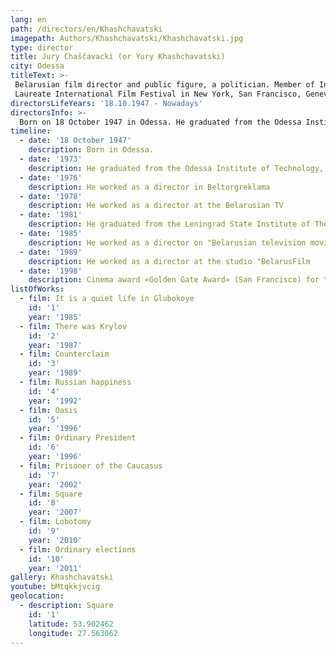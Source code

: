 ```yaml
---
lang: en
path: /directors/en/Khashchavatski
imagepath: Authors/Khashchavatski/Khashchavatski.jpg
type: director
title: Jury Chaščavacki (or Yury Khashchavatski)
city: Odessa
titleText: >-
 Belarusian film director and public figure, a politician. Member of International and Eurasian Academy of Television and Radio.
 Laureate International Film Festival in New York, San Francisco, Geneva, Berlin, Munich, Leipzig, Belgrade, Kiev, St. Petersburg.
directorsLifeYears: '18.10.1947 - Nowadays'
directorsInfo: >-
  Born on 18 October 1947 in Odessa. He graduated from the Odessa Institute of Technology. After distribution in Minsk worked as a freelance author with the Belarusian TV, later - director. In 1981 he graduated from the Leningrad State Institute of Theater, Music and Cinematography. Was at the forefront of the Minsk Association of Jewish Culture in 1988 joined the board of this organization, but soon left it because of disagreement with the methods of leadership. At the end of the 1990s was a member of the Board of Directors of the World Association of Belarusian Jews. Members of the United Civil Party. Notes that is a consistent opponents of the Lukashenko regime. Author of more than thirty films, many noted international festival prizes.
timeline:
  - date: '18 October 1947'
    description: Born in Odessa.
  - date: '1973'
    description: He graduated from the Odessa Institute of Technology, distributed in Minsk
  - date: '1976'
    description: He worked as a director in Beltorgreklama
  - date: '1978'
    description: He worked as a director at the Belarusian TV
  - date: '1981'
    description: He graduated from the Leningrad State Institute of Theater, Music and Cinematography
  - date: '1985'
    description: He worked as a director on "Belarusian television movie"
  - date: '1989'
    description: He worked as a director at the studio "BelarusFilm
  - date: '1998'
    description: Cinema award «Golden Gate Award» (San Francisco) for the film "Ordinary President"
listOfWorks:
  - film: It is a quiet life in Glubokoye
    id: '1'
    year: '1985'
  - film: There was Krylov
    id: '2'
    year: '1987'
  - film: Counterclaim
    id: '3'
    year: '1989'
  - film: Russian happiness
    id: '4'
    year: '1992'
  - film: Oasis
    id: '5'
    year: '1996'
  - film: Ordinary President
    id: '6'
    year: '1996'
  - film: Prisoner of the Caucasus
    id: '7'
    year: '2002'
  - film: Square
    id: '8'
    year: '2007'
  - film: Lobotomy
    id: '9'
    year: '2010'
  - film: Ordinary elections
    id: '10'
    year: '2011'
gallery: Khashchavatski
youtube: bMtqkkjvcig
geolocation:
  - description: Square
    id: '1'
    latitude: 53.902462
    longitude: 27.563062
---
```


